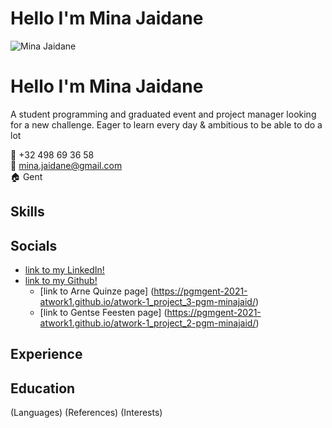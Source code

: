 


# Hello I'm Mina Jaidane 
![Mina Jaidane]()


# Hello I'm Mina Jaidane 
A student programming and graduated event and project manager looking for a new challenge. Eager to learn every day & ambitious to be able to do a lot
 
:calling: +32 498 69 36 58   
:email: mina.jaidane@gmail.com   
:house: Gent 

## Skills

## Socials 
* [link to my LinkedIn!](https://www.linkedin.com/in/mina-jaidane-52069714a/) 
* [link to my Github!](https://github.com/pgm-minajaid) 
  * [link to Arne Quinze page] (https://pgmgent-2021-atwork1.github.io/atwork-1_project_3-pgm-minajaid/)
  * [link to Gentse Feesten page] (https://pgmgent-2021-atwork1.github.io/atwork-1_project_2-pgm-minajaid/)

## Experience


## Education
(Languages)
(References)
(Interests)
